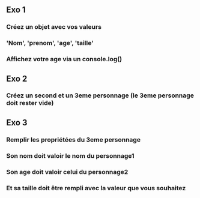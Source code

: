 ## Exo 1 
### Créez un objet avec vos valeurs
### 'Nom', 'prenom', 'age', 'taille'
### Affichez votre age via un console.log()

## Exo 2 
### Créez un second et un 3eme personnage (le 3eme personnage doit rester vide)

## Exo 3
### Remplir les propriétées du 3eme personnage
### Son nom doit valoir le nom du personnage1
### Son age doit valoir celui du personnage2
### Et sa taille doit être rempli avec la valeur que vous souhaitez


